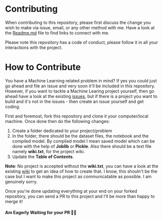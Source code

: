 # Contributing
When contributing to this repository, please first discuss the change you wish to make via issue, email, or any other method with me. Have a look at the [Readme.md](https://github.com/muhammadanas0716/Machine-Learning-Projects-101/blob/main/README.md) file to find links to connect with me.

Please note this repository has a code of conduct, please follow it in all your interactions with the project.

# How to Contribute
You have a Machine Learning related problem in mind? If yes you could just go ahead and file an issue and very soon it'll be included in this repository. However, if you want to tackle a Machine Learing project yourself, then go ahead have a look at the existing [issues](https://github.com/muhammadanas0716/Machine-Learning-Projects-101/issues), but if there is a project you want to build and it's not in the issues - then create an issue yourself and get coding.

First and foremost, fork this repository and clone it your computer/local machine. Once done then do the following changes:

  1. Create a folder dedicated to your project/problem
  2. In the folder, there should be the dataset files, the notebook and the compiled model. By complied model I mean saved model which can be done with the help of **Joblib** or **Pickle**. Also there should be a text file namely **wiki.txt**, for the project wiki.
  3. Update the **Table of Contents**.

**Note**: No project is accepted without the **wiki.txt**, you can have a look at the existing [wiki](https://github.com/muhammadanas0716/Machine-Learning-Projects-101/wiki/Heart-Analysis-Classification-Problem) to get an idea of how to create that. I know, this shouln't be the case but I want to make this project as communicatable as possible. I am genuinely sorry.

Once you're done updating everything at your end on your forked repository, you can send a PR to this project and I'll be more than happy to merge it!

#### Am Eagerly Waiting for your PR 👋🏻
